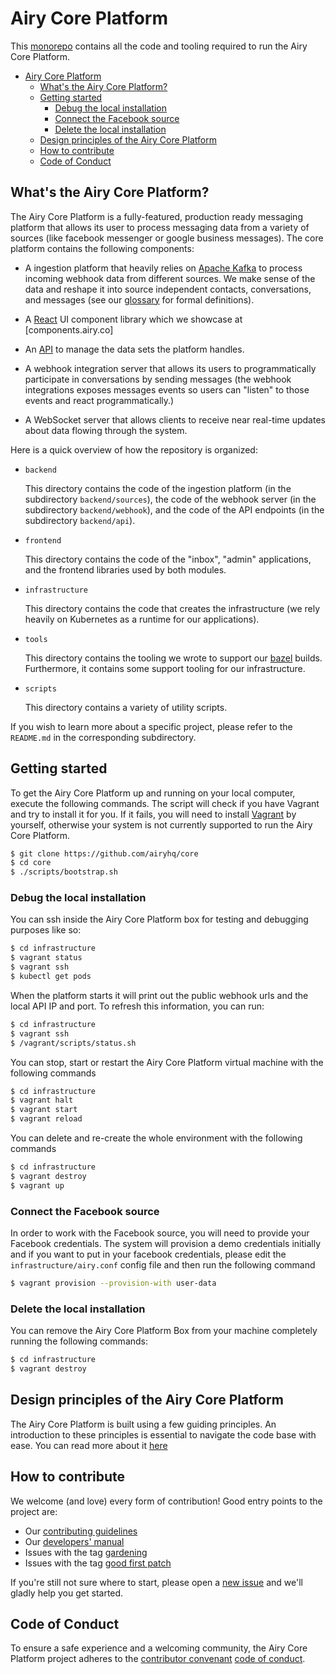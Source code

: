 # Airy Core Platform

This [monorepo](https://en.wikipedia.org/wiki/Monorepo) contains all the
code and tooling required to run the Airy Core Platform.

- [Airy Core Platform](#airy-core-platform)
  - [What's the Airy Core Platform?](#whats-the-airy-core-platform)
  - [Getting started](#getting-started)
    - [Debug the local installation](#debug-the-local-installation)
    - [Connect the Facebook source](#connect-the-facebook-source)
    - [Delete the local installation](#delete-the-local-installation)
  - [Design principles of the Airy Core Platform](#design-principles-of-the-airy-core-platform)
  - [How to contribute](#how-to-contribute)
  - [Code of Conduct](#code-of-conduct)

## What's the Airy Core Platform?

The Airy Core Platform is a fully-featured, production ready messaging platform
that allows its user to process messaging data from a variety of sources (like
facebook messenger or google business messages). The core platform contains the
following components:

- A ingestion platform that heavily relies on [Apache
  Kafka](https://kafka.apache.org) to process incoming webhook data from
  different sources. We make sense of the data and reshape it into source
  independent contacts, conversations, and messages (see our
  [glossary](/docs/glossary.md) for formal definitions).

- A [React](https://reactjs.org/) UI component library which we showcase at
  [components.airy.co]

- An [API](/docs/api.md) to manage the data sets the platform
  handles.

- A webhook integration server that allows its users to programmatically
  participate in conversations by sending messages (the webhook integrations
  exposes messages events so users can "listen" to those events and react
  programmatically.)

- A WebSocket server that allows clients to receive near real-time updates about
  data flowing through the system.

Here is a quick overview of how the repository is organized:

- `backend`

  This directory contains the code of the ingestion platform (in the
  subdirectory `backend/sources`), the code of the webhook server (in the
  subdirectory `backend/webhook`), and the code of the API endpoints (in the
  subdirectory `backend/api`).

- `frontend`

  This directory contains the code of the "inbox", "admin" applications, and the
  frontend libraries used by both modules.

- `infrastructure`

  This directory contains the code that creates the infrastructure (we rely
  heavily on Kubernetes as a runtime for our applications).

- `tools`

  This directory contains the tooling we wrote to support our
  [bazel](https://bazel.build) builds. Furthermore, it contains some support
  tooling for our infrastructure.

- `scripts`

  This directory contains a variety of utility scripts.

If you wish to learn more about a specific project, please refer to the
`README.md` in the corresponding subdirectory.

## Getting started

To get the Airy Core Platform up and running on your local computer, execute the following commands.
The script will check if you have Vagrant and try to install it for you. 
If it fails, you will need to install [Vagrant](https://www.vagrantup.com/downloads) by yourself, 
otherwise your system is not currently supported to run the Airy Core Platform.
```sh
$ git clone https://github.com/airyhq/core
$ cd core
$ ./scripts/bootstrap.sh
```


### Debug the local installation

You can ssh inside the Airy Core Platform box for testing and debugging purposes like so:

```sh
$ cd infrastructure
$ vagrant status
$ vagrant ssh
$ kubectl get pods
```

When the platform starts it will print out the public webhook urls and the local API IP and port. 
To refresh this information, you can run:
```sh
$ cd infrastructure
$ vagrant ssh
$ /vagrant/scripts/status.sh
```

You can stop, start or restart the Airy Core Platform virtual machine with the following commands
```sh
$ cd infrastructure
$ vagrant halt
$ vagrant start
$ vagrant reload
```

You can delete and re-create the whole environment with the following commands
```sh
$ cd infrastructure
$ vagrant destroy
$ vagrant up
```

### Connect the Facebook source

In order to work with the Facebook source, you will need to provide your Facebook credentials. The system will provision a demo credentials initially and if you want to put in your facebook credentials, please edit the `infrastructure/airy.conf` config file and then run the following command
```sh
$ vagrant provision --provision-with user-data
```

### Delete the local installation 

You can remove the Airy Core Platform Box from your machine completely running the following commands:

```sh
$ cd infrastructure
$ vagrant destroy
```

## Design principles of the Airy Core Platform

The Airy Core Platform is built using a few guiding principles. An introduction
to these principles is essential to navigate the code base with ease. You can
read more about it [here](/docs/design.md)

## How to contribute

We welcome (and love) every form of contribution! Good entry points to the
project are:

- Our [contributing guidelines](/CONTRIBUTING.md)
- Our [developers' manual](/docs/developers-manual.md)
- Issues with the tag
  [gardening](https://github.com/airyhq/core/issues?q=is%3Aissue+is%3Aopen+label%3Agardening)
- Issues with the tag [good first
  patch](https://github.com/airyhq/core/issues?q=is%3Aissue+is%3Aopen+label%3A%22good+first+patch%22)

If you're still not sure where to start, please open a [new
issue](https://github.com/airyhq/core/issues/new) and we'll gladly help you get
started.

## Code of Conduct

To ensure a safe experience and a welcoming community, the Airy Core Platform
project adheres to the [contributor
convenant](https://www.contributor-covenant.org/) [code of
conduct](/code_of_conduct.md).
